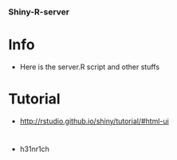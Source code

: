### Shiny-R-server ###


# Info
* Here is the server.R script and other stuffs

# Tutorial

* http://rstudio.github.io/shiny/tutorial/#html-ui

#
* h31nr1ch
